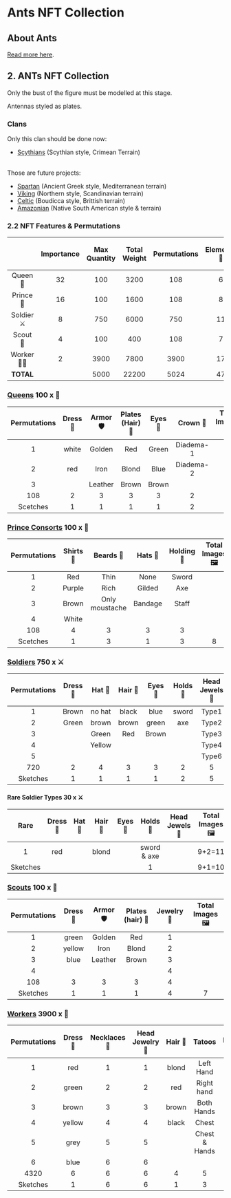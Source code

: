 # Ants NFT Collection

## About Ants

[Read more here](https://github.com/Emmet-Finance/ants/blob/main/AboutAnts.md).

## 2. ANTs NFT Collection

Only the bust of the figure must be modelled at this stage.

Antennas styled as plates.

### Clans
Only this clan should be done now:
+ [Scythians](./StyleExamples/Scythians) (Scythian style, Crimean Terrain)

<br/>Those are future projects:
+ [Spartan](./StyleExamples/Spartan) (Ancient Greek style, Mediterranean terrain)
+ [Viking](./StyleExamples/Viking) (Northern style, Scandinavian terrain)
+ [Celtic](./StyleExamples/Celtic) (Boudicca style, Brittish terrain)
+ [Amazonian](./StyleExamples/Amazoneans) (Native South American style & terrain)

### 2.2 NFT Features & Permutations

||Importance|Max Quantity|Total Weight|Permutations|	Elements 👑 |	Base Characters 🦸‍♀️ |	Total Images 🖼️  |
|:-:|:-:|:-:|:-:|:-:|:-:|:-:|:-:|
|Queen 👸 |	32|	100|	3200|	108|	6|	1|	7|
|Prince 🤴 |	16|	100|	1600|	108|	8|	0|	8|
|Soldier ⚔️ |	8|	750|	6000|	750|	11|	1|	11|
|Scout 👀 |	4|	100|	400|	108|	7|	0|	7|
|Worker 👩‍🔧 |	2|	3900|	7800|	3900|	17|	1|	18|
|**TOTAL**|	|5000|	22200|5024|	47|	4|	51|

### [Queens](./StyleExamples/Scythians/Queen) 100 x 👸

|Permutations|	Dress 👗 |	Armor 🛡️ |	Plates (Hair) 👧 |	Eyes 👀 |	Crown 👑 |	Total Images 🖼️ |
|:-:|:-:|:-:|:-:|:-:|:-:|:-:|
|1|	white|	Golden|	Red|	Green|	Diadema-1|
|2|	red|	Iron|	Blond|	Blue|	Diadema-2|	
|3|		|Leather|	Brown|	Brown||		
|108|	2|	3|	3|	3|	2||
|Scetches|	1|	1|	1|	1|	2|	6|

### [Prince Consorts](./StyleExamples/Scythians/Princes) 100 x 🤴

|Permutations|	Shirts 👕 |	Beards 🧔  |	Hats 🎩 |	Holding 🦯  |	Total Images  🖼️|
|:-:|:-:|:-:|:-:|:-:|:-:|
|1|	Red|	Thin|	None|	Sword|	
|2|	Purple|	Rich|	Gilded|	Axe|	
|3|	Brown|Only moustache|	Bandage|Staff|
|4| White| 
|108|	4|	3|	3|	3|
|Scetches|	1|	3|	1|	3|	8|

### [Soldiers](./StyleExamples/Scythians/Soldiers) 750 x ⚔️

|Permutations|	Dress 👗 |	Hat 👒  |	Hair 👧 |	Eyes 👀 |	Holds 🦯 |	Head Jewels 💎 |	Total Images 🖼️|
|:-:|:-:|:-:|:-:|:-:|:-:|:-:|:-:|
|1|	Brown|no hat|	black|	blue|	sword|	Type1|	
|2|	Green|	brown|	brown|	green|axe|	Type2|
|3||Green|	Red|Brown||Type3|	
|4||Yellow||||Type4|	
|5||||||Type6|	
|720|	2|	4|	3|	3|	2|	5||
|Sketches|	1|	1|	1|	1|	2|	5|	9|

#### Rare Soldier Types 30 x ⚔️

|Rare|	Dress 👗 |	Hat 👒 |	Hair 👧 |	Eyes 👀 |	Holds 🦯 |	Head Jewels 💎 |	Total Images 🖼️|
|:-:|:-:|:-:|:-:|:-:|:-:|:-:|:-:|
|1|red||blond||sword & axe||9+2=11|
|Sketches|||||1||9+1=10|

### [Scouts](./StyleExamples/Scythians/Soldiers) 100 x 👀

|Permutations|	Dress 👗|	Armor 🛡️|	Plates (hair) 👧|	Jewelry 💎|	Total Images 🖼️|
|:-:|:-:|:-:|:-:|:-:|:-:|
|1|	green|	Golden|	Red|	1|
|2|	yellow|	Iron|	Blond|	2|
|3|	blue|	Leather|	Brown|	3|	
|4||||4|
|108|	3|	3|	3|	4|
|Sketches|	1|	1|	1|	4|	7|

### [Workers](./StyleExamples/Scythians/Workers) 3900 x 👩‍

|Permutations|Dress 👗|	Necklaces 💎|	Head Jewelry 💎|	Hair 👧|	Tatoos|	Total Images 🖼️|
|:-:|:-:|:-:|:-:|:-:|:-:|:-:|
|1|	red|	1|	1|	blond|	Left Hand||	
|2|	green|	2|	2|	red|	Right hand||	
|3|	brown|	3|	3|	brown|	Both Hands|	
|4|	yellow|	4|	4| black|Chest|		
|5|	grey|	5|	5	|			|Chest & Hands|
|6|	blue|	6|	6	|			
|4320|	6|	6|	6|	4|	5|
|Sketches|	1|	6|	6|	1|	3|	17|

[^1]: The ants' images were taken by a professional photographer [Alexander Wild](https://www.alexanderwild.com/). The photographs were borrowed to illustrate the concepts for the NFT collection designers and will never be used for commercial purposes.
